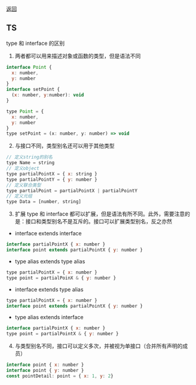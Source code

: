 <!--
<!--
 * @Author: Mia
 * @Date: 2021-12-28 10:19:44
 * @LastEditors: Mia
 * @LastEditTime: 2022-01-05 10:12:13
 * @Description: 
-->
[返回](https://wandream.github.io/wanjun.github.io/)
## TS

type 和 interface 的区别
1. 两者都可以用来描述对象或函数的类型，但是语法不同

```javascript
interface Point {
  x: number,
  y: number
}
interface setPoint {
  (x: number, y:number): void
}
```

```javascript
type Point = {
  x: number,
  y: number
}
type setPoint = (x: number, y: number) => void
```

2. 与接口不同，类型别名还可以用于其他类型
```javascript
// 定义string的别名
type Name = string
// 定义object
type partialPointX = { x: string }
type partialPointY = { y: number }
// 定义联合类型
type partialPoint = partialPointX | partialPointY
// 定义元组
type Data = [number, string]
```

3. 扩展
type 和 interface 都可以扩展，但是语法有所不同。此外，需要注意的是：接口和类型别名不是互斥的。接口可以扩展类型别名，反之亦然
- interface extends interface
```javascript
interface partialPointX { x: number }
interface point extends partialPointX { y: number }
```
- type alias extends type alias
```javascript
type partialPointX = { x: number }
type point = partialPoinX & { y: number }
```
- interface extends type alias
```javascript
type partialPointX = { x: number }
interface point extends partialPointX { y: number }
```
- type alias extends interface
```javascript
interface partialPointX { x: number }
type point = partialPointX & { y: number }
```

4. 与类型别名不同，接口可以定义多次，并被视为单接口（合并所有声明的成员）
```javascript
interface point { x: number }
interface point { y: number }
const pointDetail: point = { x: 1, y: 2}
```


